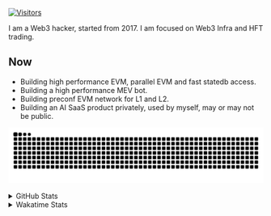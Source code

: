 <!-- markdownlint-disable MD041 MD010 MD033 -->
[![Visitors](https://api.visitorbadge.io/api/daily?path=Akagi201%2FAkagi201&label=Visitors%20Today&countColor=%2337d67a)](https://visitorbadge.io/status?path=Akagi201%2FAkagi201)

I am a Web3 hacker, started from 2017. I am focused on Web3 Infra and HFT trading.

## Now

* Building high performance EVM, parallel EVM and fast statedb access.
* Building a high performance MEV bot.
* Building preconf EVM network for L1 and L2.
* Building an AI SaaS product privately, used by myself, may or may not be public.

[![github contribution grid snake animation](https://raw.githubusercontent.com/Akagi201/Akagi201/output/github-contribution-grid-snake.svg#gh-light-mode-only)](https://github.com/Akagi201)

<details>
<summary>GitHub Stats</summary>
  <a href="https://github.com/Akagi201"><img alt="Profile Detail" src="https://raw.githubusercontent.com/Akagi201/Akagi201/master/profile-summary-card-output/dracula/0-profile-details.svg" /></a>
  <a href="https://github.com/Akagi201"><img alt="Github Stats" src="https://raw.githubusercontent.com/Akagi201/Akagi201/master/profile-summary-card-output/dracula/3-stats.svg" /></a>
  <a href="https://github.com/Akagi201"><img alt="Lang By Commits" src="https://raw.githubusercontent.com/Akagi201/Akagi201/master/profile-summary-card-output/dracula/2-most-commit-language.svg" /></a>
</details>

<details>
<summary>Wakatime Stats</summary>
<br>

<!--START_SECTION:waka-->

```txt
From: 10 November 2024 - To: 17 November 2024

Total Time: 36 hrs 57 mins

Other        17 hrs 4 mins   ███████████▓░░░░░░░░░░░░░   46.18 %
Rust         11 hrs 18 mins  ███████▓░░░░░░░░░░░░░░░░░   30.61 %
sh           4 hrs 22 mins   ███░░░░░░░░░░░░░░░░░░░░░░   11.83 %
TOML         1 hr 11 mins    ▓░░░░░░░░░░░░░░░░░░░░░░░░   03.22 %
Markdown     1 hr 5 mins     ▓░░░░░░░░░░░░░░░░░░░░░░░░   02.95 %
INI          50 mins         ▓░░░░░░░░░░░░░░░░░░░░░░░░   02.29 %
Bash         31 mins         ▒░░░░░░░░░░░░░░░░░░░░░░░░   01.42 %
Solidity     12 mins         ░░░░░░░░░░░░░░░░░░░░░░░░░   00.58 %
Go           11 mins         ░░░░░░░░░░░░░░░░░░░░░░░░░   00.50 %
YAML         5 mins          ░░░░░░░░░░░░░░░░░░░░░░░░░   00.23 %
```

<!--END_SECTION:waka-->

</details>
